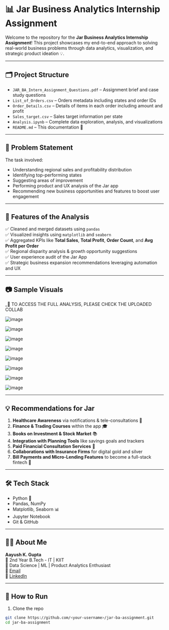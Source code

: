 # 📊 Jar Business Analytics Internship Assignment

Welcome to the repository for the **Jar Business Analytics Internship Assignment**! This project showcases my end-to-end approach to solving real-world business problems through data analytics, visualization, and strategic product ideation 💡.

---

## 🗂️ Project Structure

- `JAR_BA_Intern_Assignment_Questions.pdf` – Assignment brief and case study questions
- `List_of_Orders.csv` – Orders metadata including states and order IDs
- `Order_Details.csv` – Details of items in each order including amount and profit
- `Sales_target.csv` – Sales target information per state
- `Analysis.ipynb` – Complete data exploration, analysis, and visualizations
- `README.md` – This documentation 📘

---

## 📌 Problem Statement

The task involved:
- Understanding regional sales and profitability distribution
- Identifying top-performing states
- Suggesting areas of improvement
- Performing product and UX analysis of the Jar app
- Recommending new business opportunities and features to boost user engagement

---

## 🚀 Features of the Analysis

✅ Cleaned and merged datasets using `pandas`  
✅ Visualized insights using `matplotlib` and `seaborn`  
✅ Aggregated KPIs like **Total Sales**, **Total Profit**, **Order Count**, and **Avg Profit per Order**  
✅ Regional disparity analysis & growth opportunity suggestions  
✅ User experience audit of the Jar App  
✅ Strategic business expansion recommendations leveraging automation and UX

---

## 📷 Sample Visuals

_📍 TO ACCESS THE FULL ANALYSIS, PLEASE CHECK THE UPLOADED COLLAB

  ![image](https://github.com/user-attachments/assets/583ab931-5bcb-422d-a455-4e11c8af24b4)

  
  ![image](https://github.com/user-attachments/assets/68238634-f0ad-4c0d-a79d-1b9bb9a2ba88)

  
  ![image](https://github.com/user-attachments/assets/5650ed21-fba2-45c1-9144-aefd60989508)

  
  ![image](https://github.com/user-attachments/assets/857bd813-f789-4492-8bea-953ae7ba1a06)

  
  ![image](https://github.com/user-attachments/assets/e54661dc-1ba9-41dc-88a2-9610615620e6)

  
  ![image](https://github.com/user-attachments/assets/78624ad7-8a87-40b2-b8f6-53c8e1c0ee67)

  
  ![image](https://github.com/user-attachments/assets/6c52628d-f104-41d4-b8d7-0f5cc8419103)

  
  ![image](https://github.com/user-attachments/assets/2152d044-f557-48ea-985e-f942c3e760e8)








---

## 💡 Recommendations for Jar

1. **Healthcare Awareness** via notifications & tele-consultations 🏥  
2. **Finance & Trading Courses** within the app 🎓  
3. **Books on Investment & Stock Market** 📚  
4. **Integration with Planning Tools** like savings goals and trackers  
5. **Paid Financial Consultation Services** 🧠  
6. **Collaborations with Insurance Firms** for digital gold and silver  
7. **Bill Payments and Micro-Lending Features** to become a full-stack fintech 🏦  

---

## 🛠️ Tech Stack

- Python 🐍
- Pandas, NumPy
- Matplotlib, Seaborn 📊
- Jupyter Notebook
- Git & GitHub

---

## 🙋‍♂️ About Me

**Aayush K. Gupta**  
📍 2nd Year B.Tech - IT | KIIT  
💼 Data Science | ML | Product Analytics Enthusiast  
📧 [Email](mailto:aayushgupta.official@gmail.com)  
🔗 [LinkedIn](https://linkedin.com/in/aayush-kumar-gupta)

---

## 📌 How to Run

1. Clone the repo  
```bash
git clone https://github.com/<your-username>/jar-ba-assignment.git
cd jar-ba-assignment
